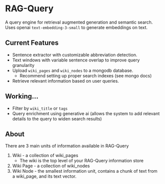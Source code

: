 # RAG-Query 
A query engine for retrieval augmented generation and semantic search. Uses openai `text-embedding-3-small` to generate embeddings on text. 

## Current Features
* Sentence extractor with customizable abbreviation detection. 
* Text windows with variable sentence overlap to improve query granularity
* Upload `wiki_pages` and `wiki_nodes` to a mongodb database. 
    * Recommend setting up proper search indexes (see mongo docs)
* Retrieve relevant information based on user queries. 
## Working...
* Filter by `wiki_title` or `tags` 
* Query enrichment using generative ai (allows the system to add relevant details to the query to widen search results)




## About
There are 3 main units of information available in RAG-Query
1. Wiki - a collection of wiki_pages 
    * The wiki is the top level of your RAG-Query information store
2. Wiki Page - a collection of wiki_nodes
3. Wiki Node - the smallest information unit, contains a chunk of text from a wiki_page, and its text vector. 


